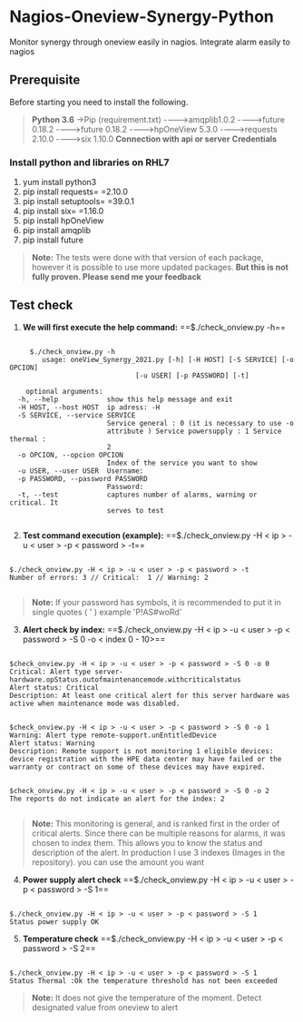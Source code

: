 # Nagios-Oneview-Synergy-Python

Monitor synergy through oneview easily in nagios. Integrate alarm easily to nagios 

## Prerequisite
Before starting you need to install the following.
>**Python 3.6**
>->Pip (requirement.txt)
>---->amqplib1.0.2
>---->future 0.18.2
>---->future 0.18.2
>---->hpOneView 5.3.0
>---->requests 2.10.0
>---->six 1.10.0
>**Connection with api or server**
>**Credentials**

### Install python and libraries on RHL7
1) yum install python3
2) pip install requests= =2.10.0
3) pip install setuptools= =39.0.1
4) pip install six= =1.16.0
5) pip install hpOneView
6) pip install amqplib
7) pip install future

> **Note:** The tests were done with that version of each package, however it is possible to use more updated packages. **But this is not fully proven. Please send me your feedback**

## Test check

1) **We will first execute the help command:**
       ==$./check_onview.py -h==

<pre><code>
	 $./check_onview.py -h
		usage: oneView_Synergy_2021.py [-h] [-H HOST] [-S SERVICE] [-o OPCION]
                               [-u USER] [-p PASSWORD] [-t]

	optional arguments:
  -h, --help            show this help message and exit
  -H HOST, --host HOST  ip adress: -H
  -S SERVICE, --service SERVICE
                        Service general : 0 (it is necessary to use -o
                        attribute ) Service powersupply : 1 Service thermal :
                        2
  -o OPCION, --opcion OPCION
                        Index of the service you want to show
  -u USER, --user USER  Username:
  -p PASSWORD, --password PASSWORD
                        Password:
  -t, --test            captures number of alarms, warning or critical. It
                        serves to test

</code></pre>

2) **Test command execution (example):**
	==$./check_onview.py -H < ip > -u < user > -p < password > -t==
<pre><code>
$./check_onview.py -H < ip > -u < user > -p < password > -t
Number of errors: 3 // Critical:  1 // Warning: 2

</code></pre>

> **Note:** If your password has symbols, it is recommended to put it in single quotes ( ' ) example 'P!AS#woRd'
 
3) **Alert check by index:**
==$./check_onview.py -H < ip > -u < user > -p < password > -S 0 -o < index 0 - 10>==
<pre><code>
$check_onview.py -H < ip > -u < user > -p < password > -S 0 -o 0
Critical: Alert type server-hardware.opStatus.outofmaintenancemode.withcriticalstatus
Alert status: Critical
Description: At least one critical alert for this server hardware was active when maintenance mode was disabled.


$check_onview.py -H < ip > -u < user > -p < password > -S 0 -o 1
Warning: Alert type remote-support.unEntitledDevice
Alert status: Warning
Description: Remote support is not monitoring 1 eligible devices: device registration with the HPE data center may have failed or the warranty or contract on some of these devices may have expired.


$check_onview.py -H < ip > -u < user > -p < password > -S 0 -o 2
The reports do not indicate an alert for the index: 2

</code></pre>

> **Note:** This monitoring is general, and is ranked first in the order of critical alerts.  Since there can be multiple reasons for alarms, it was chosen to index them. This allows you to know the status and description of the alert.  In production I use 3 indexes (Images in the repository). you can use the amount you want

4) **Power supply alert check** 
==$./check_onview.py -H < ip > -u < user > -p < password > -S 1==
<pre><code>
$./check_onview.py -H < ip > -u < user > -p < password > -S 1
Status power supply OK
</code></pre>

5) **Temperature check**
==$./check_onview.py -H < ip > -u < user > -p < password > -S 2==
<pre><code>
$./check_onview.py -H < ip > -u < user > -p < password > -S 1
Status Thermal :Ok the temperature threshold has not been exceeded
</code></pre>
> **Note:** It does not give the temperature of the moment. Detect designated value from oneview to alert
